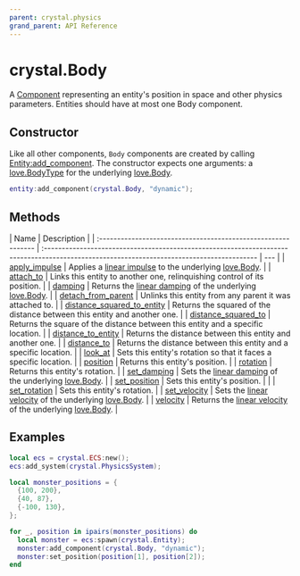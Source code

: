 ```yaml
---
parent: crystal.physics
grand_parent: API Reference
---
```


# crystal.Body

A [Component](/crystal/api/ecs/component) representing an entity's position in space and other physics parameters. Entities should have at most one Body component.

## Constructor

Like all other components, `Body` components are created by calling [Entity:add_component](/crystal/api/ecs/entity_add_component). The constructor expects one arguments: a [love.BodyType](https://love2d.org/wiki/BodyType) for the underlying [love.Body](https://love2d.org/wiki/Body).

```lua
entity:add_component(crystal.Body, "dynamic");
```

## Methods

| Name                                                          | Description                                                                                                                                |
| :------------------------------------------------------------ | :----------------------------------------------------------------------------------------------------------------------------------------- | --- |
| [apply_impulse](body_apply_impulse)                           | Applies a [linear impulse](https://love2d.org/wiki/Body:applyLinearImpulse) to the underlying [love.Body](https://love2d.org/wiki/Body).   |
| [attach_to](body_attach_to)                                   | Links this entity to another one, relinquishing control of its position.                                                                   |
| [damping](body_damping)                                       | Returns the [linear damping](https://love2d.org/wiki/Body:getLinearDamping) of the underlying [love.Body](https://love2d.org/wiki/Body).   |
| [detach_from_parent](body_detach_from_parent)                 | Unlinks this entity from any parent it was attached to.                                                                                    |
| [distance_squared_to_entity](body_distance_squared_to_entity) | Returns the squared of the distance between this entity and another one.                                                                   |
| [distance_squared_to](body_distance_squared_to)               | Returns the square of the distance between this entity and a specific location.                                                            |
| [distance_to_entity](body_distance_to_entity)                 | Returns the distance between this entity and another one.                                                                                  |
| [distance_to](body_distance_to)                               | Returns the distance between this entity and a specific location.                                                                          |
| [look_at](body_look_at)                                       | Sets this entity's rotation so that it faces a specific location.                                                                          |
| [position](body_position)                                     | Returns this entity's position.                                                                                                            |
| [rotation](body_rotation)                                     | Returns this entity's rotation.                                                                                                            |
| [set_damping](body_set_damping)                               | Sets the [linear damping](https://love2d.org/wiki/Body:getLinearDamping) of the underlying [love.Body](https://love2d.org/wiki/Body).      |
| [set_position](body_set_position)                             | Sets this entity's position.                                                                                                               |     |
| [set_rotation](body_set_rotation)                             | Sets this entity's rotation.                                                                                                               |
| [set_velocity](body_set_velocity)                             | Sets the [linear velocity](https://love2d.org/wiki/Body:getLinearVelocity) of the underlying [love.Body](https://love2d.org/wiki/Body).    |
| [velocity](body_velocity)                                     | Returns the [linear velocity](https://love2d.org/wiki/Body:getLinearVelocity) of the underlying [love.Body](https://love2d.org/wiki/Body). |

## Examples

```lua
local ecs = crystal.ECS:new();
ecs:add_system(crystal.PhysicsSystem);

local monster_positions = {
  {100, 200},
  {40, 87},
  {-100, 130},
};

for _, position in ipairs(monster_positions) do
  local monster = ecs:spawn(crystal.Entity);
  monster:add_component(crystal.Body, "dynamic");
  monster:set_position(position[1], position[2]);
end
```
